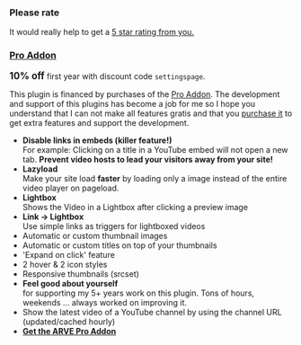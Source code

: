 <div class="ngt-sidebar-box">

### Please rate

It would really help to get a [5 star rating from you.](https://wordpress.org/support/plugin/advanced-responsive-video-embedder/reviews/#new-post)

### [Pro Addon][1]

**<big>10% off</big>** first year with discount code `settingspage`.

This plugin is financed by purchases of the [Pro Addon][1]. The development and support of this plugins has become a job for me so I hope you understand that I can not make all features gratis and that you [purchase it][1] to get extra features and support the development.

*   **Disable links in embeds (killer feature!)**  
    For example: Clicking on a title in a YouTube embed will not open a new tab. **Prevent video hosts to lead your visitors away from your site!**
*   **Lazyload**  
    Make your site load **faster** by loading only a image instead of the entire video player on pageload.
*   **Lightbox**  
    Shows the Video in a Lightbox after clicking a preview image
*   **Link -> Lightbox**  
    Use simple links as triggers for lightboxed videos
*   Automatic or custom thumbnail images
*   Automatic or custom titles on top of your thumbnails
*   'Expand on click' feature
*   2 hover & 2 icon styles
*   Responsive thumbnails (srcset)
*   **Feel good about yourself**  
    for supporting my 5+ years work on this plugin. Tons of hours, weekends … always worked on improving it.
*   Show the latest video of a YouTube channel by using the channel URL (updated/cached hourly)
*   **[Get the ARVE Pro Addon][1]**

</div>

[1]: https://nextgenthemes.com/plugins/arve-pro/
